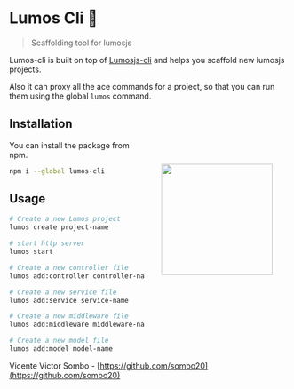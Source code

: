 # Lumos Cli 🍺
> Scaffolding tool for lumosjs


Lumos-cli is built on top of [Lumosjs-cli](https://github.com/lumosjs/cli) and helps you scaffold new lumosjs projects.

Also it can proxy all the ace commands for a project, so that you can run them using the global `lumos` command.

<img src="https://avatars.githubusercontent.com/u/141889927?s=400&u=7ad81f0c3c875eed69386759ea2f1e11f285e9e6&v=4" width="200px" align="right" hspace="30px" vspace="100px">

## Installation
You can install the package from npm.
```bash
npm i --global lumos-cli
```

## Usage

```bash
# Create a new Lumos project
lumos create project-name

# start http server
lumos start
```

```bash
# Create a new controller file
lumos add:controller controller-name
```

```bash
# Create a new service file
lumos add:service service-name
```

```bash
# Create a new middleware file
lumos add:middleware middleware-name
```

```bash
# Create a new model file
lumos add:model model-name
```


Vicente Victor Sombo - [https://github.com/sombo20](https://github.com/sombo20)
